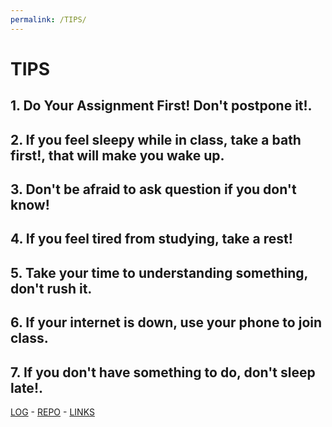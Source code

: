 ```yaml
---
permalink: /TIPS/
---
```

# TIPS

## 1. Do Your Assignment First! Don't postpone it!. 

## 2. If you feel sleepy while in class, take a bath first!, that will make you wake up.

## 3. Don't be afraid to ask question if you don't know!

## 4. If you feel tired from studying, take a rest!

## 5. Take your time to understanding something, don't rush it.

## 6. If your internet is down, use your phone to join class.

## 7. If you don't have something to do, don't sleep late!.


 
 [LOG](TXT/mylog.txt) -
[REPO](https://github.com/bintangns/os212) -
[LINKS](LINKS/)

